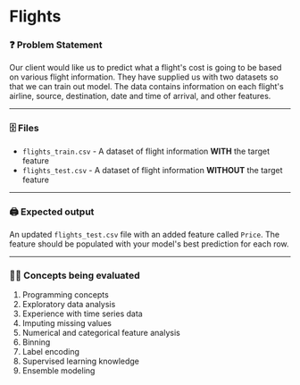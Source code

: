 # Flights

### ❓ Problem Statement
Our client would like us to predict what a flight's cost is going to be based on various flight information. They have supplied us with two datasets so that we can train out model.
The data contains information on each flight's airline, source, destination, date and time of arrival, and other features. 

---

### 🗄️ Files
* `flights_train.csv` - A dataset of flight information **WITH** the target feature
* `flights_test.csv` - A dataset of flight information **WITHOUT** the target feature

---

### 🖨️ Expected output
An updated `flights_test.csv` file with an added feature called `Price`. The feature should be populated with your model's best prediction for each row.

---

### 👩‍💻 Concepts being evaluated
1. Programming concepts
2. Exploratory data analysis
3. Experience with time series data
4. Imputing missing values
5. Numerical and categorical feature analysis
6. Binning
7. Label encoding
8. Supervised learning knowledge
9. Ensemble modeling
